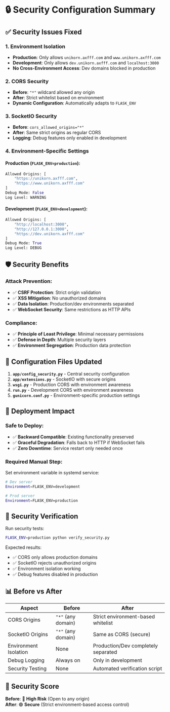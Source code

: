 # 🔒 Security Configuration Summary

## ✅ Security Issues Fixed

### 1. **Environment Isolation**
- **Production**: Only allows `unikorn.axfff.com` and `www.unikorn.axfff.com`
- **Development**: Only allows `dev.unikorn.axfff.com` and `localhost:3000`
- **No Cross-Environment Access**: Dev domains blocked in production

### 2. **CORS Security**
- **Before**: `"*"` wildcard allowed any origin
- **After**: Strict whitelist based on environment
- **Dynamic Configuration**: Automatically adapts to `FLASK_ENV`

### 3. **SocketIO Security**
- **Before**: `cors_allowed_origins="*"`
- **After**: Same strict origins as regular CORS
- **Logging**: Debug features only enabled in development

### 4. **Environment-Specific Settings**

#### Production (`FLASK_ENV=production`):
```python
Allowed Origins: [
    "https://unikorn.axfff.com",
    "https://www.unikorn.axfff.com"
]
Debug Mode: False
Log Level: WARNING
```

#### Development (`FLASK_ENV=development`):
```python
Allowed Origins: [
    "http://localhost:3000", 
    "http://127.0.0.1:3000",
    "https://dev.unikorn.axfff.com"
]
Debug Mode: True
Log Level: DEBUG
```

## 🛡️ Security Benefits

### **Attack Prevention:**
- ✅ **CSRF Protection**: Strict origin validation
- ✅ **XSS Mitigation**: No unauthorized domains
- ✅ **Data Isolation**: Production/dev environments separated
- ✅ **WebSocket Security**: Same restrictions as HTTP APIs

### **Compliance:**
- ✅ **Principle of Least Privilege**: Minimal necessary permissions
- ✅ **Defense in Depth**: Multiple security layers
- ✅ **Environment Segregation**: Production data protection

## 🔧 Configuration Files Updated

1. **`app/config_security.py`** - Central security configuration
2. **`app/extensions.py`** - SocketIO with secure origins  
3. **`wsgi.py`** - Production CORS with environment awareness
4. **`run.py`** - Development CORS with environment awareness
5. **`gunicorn.conf.py`** - Environment-specific production settings

## 🚀 Deployment Impact

### **Safe to Deploy:**
- ✅ **Backward Compatible**: Existing functionality preserved
- ✅ **Graceful Degradation**: Falls back to HTTP if WebSocket fails
- ✅ **Zero Downtime**: Service restart only needed once

### **Required Manual Step:**
Set environment variable in systemd service:
```bash
# Dev server
Environment=FLASK_ENV=development

# Prod server  
Environment=FLASK_ENV=production
```

## 🧪 Security Verification

Run security tests:
```bash
FLASK_ENV=production python verify_security.py
```

Expected results:
- ✅ CORS only allows production domains
- ✅ SocketIO rejects unauthorized origins  
- ✅ Environment isolation working
- ✅ Debug features disabled in production

## 📊 Before vs After

| Aspect | Before | After |
|--------|--------|--------|
| CORS Origins | `"*"` (any domain) | Strict environment-based whitelist |
| SocketIO Origins | `"*"` (any domain) | Same as CORS (secure) |
| Environment Isolation | None | Production/Dev completely separated |
| Debug Logging | Always on | Only in development |
| Security Testing | None | Automated verification script |

## 🎯 Security Score

**Before**: 🔴 **High Risk** (Open to any origin)  
**After**: 🟢 **Secure** (Strict environment-based access control)